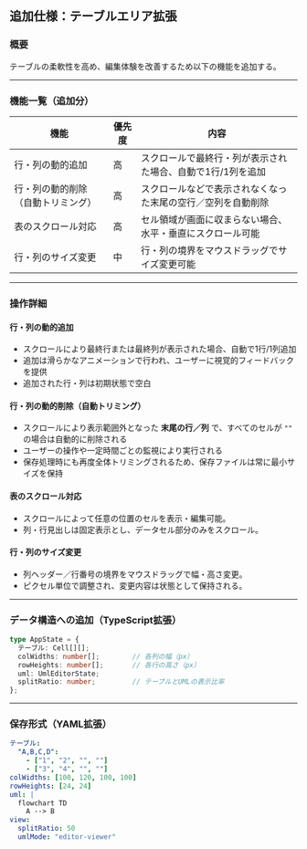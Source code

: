 ## 追加仕様：テーブルエリア拡張

### 概要

テーブルの柔軟性を高め、編集体験を改善するため以下の機能を追加する。

---

### 機能一覧（追加分）

| 機能 | 優先度 | 内容 |
|------|--------|------|
| 行・列の動的追加 | 高 | スクロールで最終行・列が表示された場合、自動で1行/1列を追加 |
| 行・列の動的削除（自動トリミング） | 高 | スクロールなどで表示されなくなった末尾の空行／空列を自動削除 |
| 表のスクロール対応 | 高 | セル領域が画面に収まらない場合、水平・垂直にスクロール可能 |
| 行・列のサイズ変更 | 中 | 行・列の境界をマウスドラッグでサイズ変更可能 |

---

### 操作詳細

#### 行・列の動的追加

- スクロールにより最終行または最終列が表示された場合、自動で1行/1列追加
- 追加は滑らかなアニメーションで行われ、ユーザーに視覚的フィードバックを提供
- 追加された行・列は初期状態で空白

#### 行・列の動的削除（自動トリミング）

- スクロールにより表示範囲外となった **末尾の行／列** で、すべてのセルが `""` の場合は自動的に削除される
- ユーザーの操作や一定時間ごとの監視により実行される
- 保存処理時にも再度全体トリミングされるため、保存ファイルは常に最小サイズを保持

#### 表のスクロール対応

- スクロールによって任意の位置のセルを表示・編集可能。
- 列・行見出しは固定表示とし、データセル部分のみをスクロール。

#### 行・列のサイズ変更

- 列ヘッダー／行番号の境界をマウスドラッグで幅・高さ変更。
- ピクセル単位で調整され、変更内容は状態として保持される。

---

### データ構造への追加（TypeScript拡張）

```ts
type AppState = {
  テーブル: Cell[][];
  colWidths: number[];        // 各列の幅（px）
  rowHeights: number[];       // 各行の高さ（px）
  uml: UmlEditorState;
  splitRatio: number;         // テーブルとUMLの表示比率
};
```

---

### 保存形式（YAML拡張）

```yaml
テーブル:
  "A,B,C,D":
    - ["1", "2", "", ""]
    - ["3", "4", "", ""]
colWidths: [100, 120, 100, 100]
rowHeights: [24, 24]
uml: |
  flowchart TD
    A --> B
view:
  splitRatio: 50
  umlMode: "editor-viewer"
```
